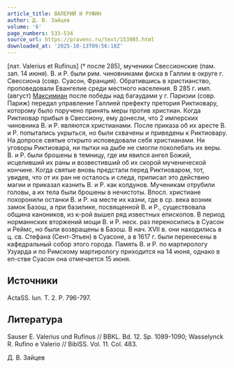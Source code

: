 ```yaml
---
article_title: ВАЛЕРИЙ И РУФИН
author: Д. В. Зайцев
volume: '6'
page_numbers: 533-534
source_url: https://pravenc.ru/text/153985.html
downloaded_at: '2025-10-13T09:56:18Z'
---
```


[лат. Valerius et Rufinus] († после 285), мученики Свессионские (пам. зап. 14 июня). В. и Р. были рим. чиновниками фиска в Галлии в округе г. Свессиона (совр. Суасон, Франция). Обратившись в христианство, проповедовали Евангелие среди местного населения. В 285 г. имп. (август) [Максимиан](https://pravenc.ru/text/Максимиан.html) после победы над багаудами у г. Паризии (совр. Париж) передал управление Галлией префекту претория Риктиовару, которому было поручено принять меры против христиан. Когда Риктиовар прибыл в Свессиону, ему донесли, что 2 имперских чиновника В. и Р. являются христианами. После приказа об их аресте В. и Р. попытались укрыться, но были схвачены и приведены к Риктиовару. На допросе святые открыто исповедовали себя христианами. Ни уговоры Риктиовара, ни пытки на дыбе не смогли поколебать их веры. В. и Р. были брошены в темницу, где им явился ангел Божий, исцеливший их раны и возвестивший об их скорой мученической кончине. Когда святые вновь предстали перед Риктиоваром, тот, увидев, что от их ран не осталось и следа, приписал это действию магии и приказал казнить В. и Р. как колдунов. Мученикам отрубили головы, а их тела были брошены в нечистоты. Впосл. христиане похоронили останки В. и Р. на месте их казни, где в ср. века возник замок Базош, а при базилике, посвященной В. и Р., существовала община каноников, из к-рой вышел ряд известных епископов. В период норманнских вторжений мощи В. и Р. неск. раз переносились в Суасон и Реймс, но были возвращены в Базош. В нач. XVII в. они находились в ц. св. Стефана (Сент-Этьен) в Суасоне, а в 1617 г. были перенесены в кафедральный собор этого города. Память В. и Р. по мартирологу Узуарда и по Римскому мартирологу приходится на 14 июня, однако в еп-стве Суасон она отмечается 15 июня.

## Источники

ActaSS. Iun. T. 2. P. 796-797.

## Литература

Sauser E. Valerius und Rufinus // BBKL. Bd. 12. Sp. 1089-1090; Wasselynck R. Rufino e Valerio // BiblSS. Vol. 11. Col. 483.

Д. В. Зайцев
